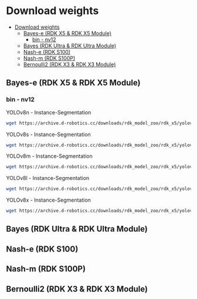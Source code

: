# Download weights

- [Download weights](#download-weights)
  - [Bayes-e (RDK X5 \& RDK X5 Module)](#bayes-e-rdk-x5--rdk-x5-module)
    - [bin - nv12](#bin---nv12)
  - [Bayes (RDK Ultra \& RDK Ultra Module)](#bayes-rdk-ultra--rdk-ultra-module)
  - [Nash-e (RDK S100)](#nash-e-rdk-s100)
  - [Nash-m (RDK S100P)](#nash-m-rdk-s100p)
  - [Bernoulli2 (RDK X3 \& RDK X3 Module)](#bernoulli2-rdk-x3--rdk-x3-module)



## Bayes-e (RDK X5 & RDK X5 Module)
### bin - nv12
YOLOv8n - Instance-Segmentation
```bash
wget https://archive.d-robotics.cc/downloads/rdk_model_zoo/rdk_x5/yolov8n_instance_seg_bayese_640x640_nv12_modified.bin
```
YOLOv8s - Instance-Segmentation
```bash
wget https://archive.d-robotics.cc/downloads/rdk_model_zoo/rdk_x5/yolov8s_instance_seg_bayese_640x640_nv12_modified.bin
```
YOLOv8m - Instance-Segmentation
```bash
wget https://archive.d-robotics.cc/downloads/rdk_model_zoo/rdk_x5/yolov8m_instance_seg_bayese_640x640_nv12_modified.bin
```
YOLOv8l - Instance-Segmentation
```bash
wget https://archive.d-robotics.cc/downloads/rdk_model_zoo/rdk_x5/yolov8l_instance_seg_bayese_640x640_nv12_modified.bin
```
YOLOv8x - Instance-Segmentation
```bash
wget https://archive.d-robotics.cc/downloads/rdk_model_zoo/rdk_x5/yolov8x_instance_seg_bayese_640x640_nv12_modified.bin
```

## Bayes (RDK Ultra & RDK Ultra Module)


## Nash-e (RDK S100)


## Nash-m (RDK S100P)


## Bernoulli2 (RDK X3 & RDK X3 Module)